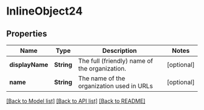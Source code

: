 # InlineObject24

## Properties
Name | Type | Description | Notes
------------ | ------------- | ------------- | -------------
**displayName** | **String** | The full (friendly) name of the organization. | [optional] 
**name** | **String** | The name of the organization used in URLs | [optional] 

[[Back to Model list]](../README.md#documentation-for-models) [[Back to API list]](../README.md#documentation-for-api-endpoints) [[Back to README]](../README.md)


